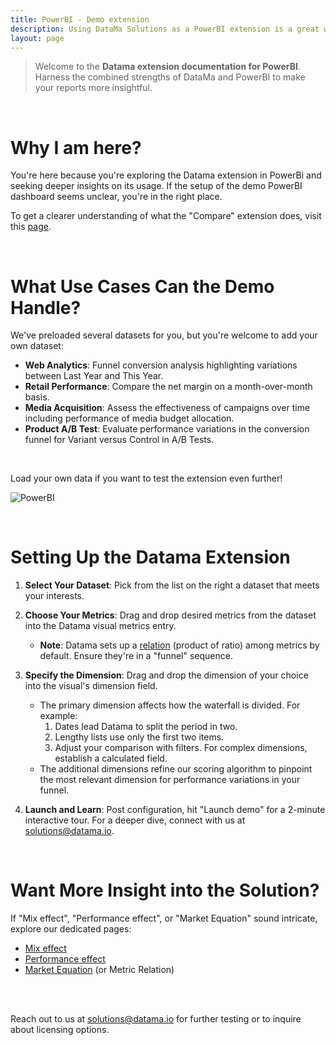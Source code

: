 ```yaml
---
title: PowerBI - Demo extension
description: Using DataMa Solutions as a PowerBI extension is a great way to make your tableau report more insightful with the benefits of both DataMa and PowerBi.
layout: page
---
```



> Welcome to the **Datama extension documentation for PowerBI**. Harness the combined strengths of DataMa and PowerBI to make your reports more insightful.


<br>

# <b>Why I am here?</b>

You're here because you're exploring the Datama extension in PowerBi and seeking deeper insights on its usage. If the setup of the demo PowerBI dashboard seems unclear, you're in the right place. 

To get a clearer understanding of what the "Compare" extension does, visit this [page]({{site.url}}/{{site.baseurl}}/core_app/new/compare/compare_introduction.html).  


<br>

# <b>What Use Cases Can the Demo Handle?</b>

We've preloaded several datasets for you, but you're welcome to add your own dataset:
- **Web Analytics**: Funnel conversion analysis highlighting variations between Last Year and This Year.
- **Retail Performance**: Compare the net margin on a month-over-month basis.
- **Media Acquisition**: Assess the effectiveness of campaigns over time including performance of media budget allocation.
- **Product A/B Test**: Evaluate performance variations in the conversion funnel for Variant versus Control in A/B Tests.

<br>

Load your own data if you want to test the extension even further!

![PowerBI]({{site.url}}/{{site.baseurl}}/core_app/new/integration/images/PowerBI_DatamaExtension_FirstUseCase.gif)

<br>

# <b>Setting Up the Datama Extension</b>

1. **Select Your Dataset**: Pick from the list on the right a dataset that meets your interests.
2. **Choose Your Metrics**: Drag and drop desired metrics from the dataset into the Datama visual metrics entry. 
    - **Note**: Datama sets up a [relation]({{site.url}}/{{site.baseurl}}/core_app/new/interface/subheader/metrics_relation.html) (product of ratio) among metrics by default. Ensure they're in a "funnel" sequence.

3. **Specify the Dimension**: Drag and drop the dimension of your choice into the visual's dimension field. 
    - The primary dimension affects how the waterfall is divided. For example: 
        1. Dates lead Datama to split the period in two.
        2. Lengthy lists use only the first two items.
        3. Adjust your comparison with filters. For complex dimensions, establish a calculated field.
    - The additional dimensions refine our scoring algorithm to pinpoint the most relevant dimension for performance variations in your funnel.
4. **Launch and Learn**: Post configuration, hit "Launch demo" for a 2-minute interactive tour. For a deeper dive, connect with us at solutions@datama.io.

<br>

# <b>Want More Insight into the Solution?</b>

If "Mix effect", "Performance effect", or "Market Equation" sound intricate, explore our dedicated pages:
- [Mix effect]({{site.url}}/{{site.baseurl}}/core_app/new/compare/model/dimension_analysis_mix.html)
- [Performance effect]({{site.url}}/{{site.baseurl}}/core_app/new/compare/model/dimension_analysis_performance.html)
- [Market Equation]({{site.url}}/{{site.baseurl}}/core_app/new/prep/interface/metrics_relation.html) (or Metric Relation)
<br>
<br>

Reach out to us at [solutions@datama.io](mailto:solutions@datama.io) for further testing or to inquire about licensing options.
